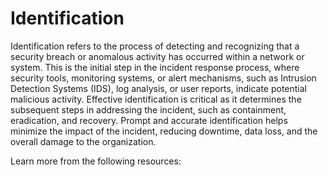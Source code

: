 # Identification

Identification refers to the process of detecting and recognizing that a security breach or anomalous activity has occurred within a network or system. This is the initial step in the incident response process, where security tools, monitoring systems, or alert mechanisms, such as Intrusion Detection Systems (IDS), log analysis, or user reports, indicate potential malicious activity. Effective identification is critical as it determines the subsequent steps in addressing the incident, such as containment, eradication, and recovery. Prompt and accurate identification helps minimize the impact of the incident, reducing downtime, data loss, and the overall damage to the organization.

Learn more from the following resources:

